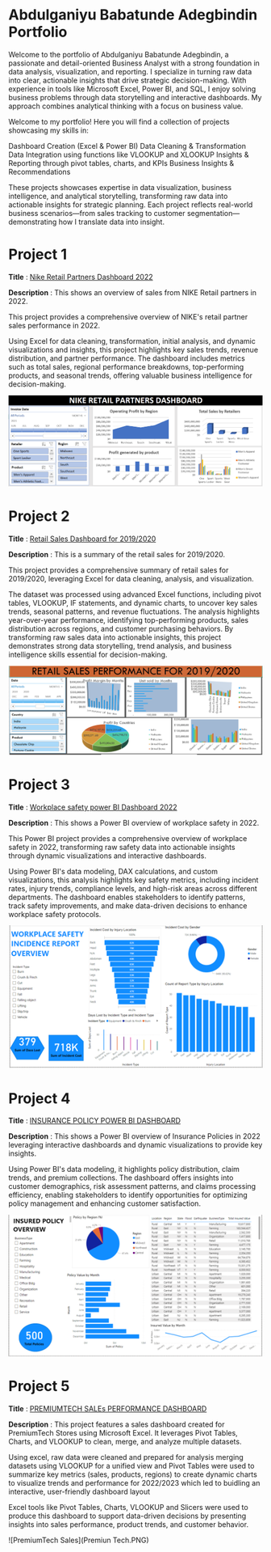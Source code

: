 
# Abdulganiyu Babatunde Adegbindin Portfolio 

Welcome to the portfolio of Abdulganiyu Babatunde Adegbindin, a passionate and detail-oriented Business Analyst with a strong foundation in data analysis, visualization, and reporting. I specialize in turning raw data into clear, actionable insights that drive strategic decision-making. With experience in tools like Microsoft Excel, Power BI, and SQL, I enjoy solving business problems through data storytelling and interactive dashboards. My approach combines analytical thinking with a focus on business value.

Welcome to my portfolio! 
Here you will find a collection of projects showcasing my skills in:

Dashboard Creation (Excel & Power BI)
Data Cleaning & Transformation
Data Integration using functions like VLOOKUP and XLOOKUP
Insights & Reporting through pivot tables, charts, and KPIs
Business Insights & Recommendations

These projects showcases expertise in data visualization, business intelligence, and analytical storytelling, transforming raw data into actionable insights for strategic planning.
Each project reflects real-world business scenarios—from sales tracking to customer segmentation—demonstrating how I translate data into insight.


# Project 1

**Title** : [Nike Retail Partners Dashboard 2022](https://github.com/AdeBabs1/dataanalytics)

**Description** : This shows an overview of sales from NIKE Retail partners in 2022.

This project provides a comprehensive overview of NIKE's retail partner sales performance in 2022. 

Using Excel for data cleaning, transformation, initial analysis, and dynamic visualizations and insights, this project highlights key sales trends, revenue distribution, and partner performance. 
The dashboard includes metrics such as total sales, regional performance breakdowns, top-performing products, and seasonal trends, offering valuable business intelligence for decision-making.

![NIKEDASHBOARD](NIKEDASHBOARD.PNG)

# Project 2

**Title** : [Retail Sales Dashboard for 2019/2020](https://github.com/AdeBabs1/dataanalytics)

**Description** : This is a summary of the retail sales for 2019/2020. 

This project provides a comprehensive summary of retail sales for 2019/2020, leveraging Excel for data cleaning, analysis, and visualization. 

The dataset was processed using advanced Excel functions, including pivot tables, VLOOKUP, IF statements, and dynamic charts, to uncover key sales trends, seasonal patterns, and revenue fluctuations. The analysis highlights year-over-year performance, identifying top-performing products, sales distribution across regions, and customer purchasing behaviors. 
By transforming raw sales data into actionable insights, this project demonstrates strong data storytelling, trend analysis, and business intelligence skills essential for decision-making.

![RETAILSALESDASHBOARD](RETAILSALESDASHBOARD.PNG)

# Project 3

**Title** : [Workplace safety power BI Dashboard 2022](https://github.com/AdeBabs1/dataanalytics)

**Description** : This shows a Power BI overview of workplace safety in 2022. 

This Power BI project provides a comprehensive overview of workplace safety in 2022, transforming raw safety data into actionable insights through dynamic visualizations and interactive dashboards. 

Using Power BI's data modeling, DAX calculations, and custom visualizations, this analysis highlights key safety metrics, including incident rates, injury trends, compliance levels, and high-risk areas across different departments. The dashboard enables stakeholders to identify patterns, track safety improvements, and make data-driven decisions to enhance workplace safety protocols.

![WORKPLACEPOWERBIDASHBOARD](WORKPLACEPOWERBIDASHBOARD.PNG)

# Project 4

**Title** : [INSURANCE POLICY POWER BI DASHBOARD](https://github.com/AdeBabs1/dataanalytics)

**Description** : This shows a Power BI overview of Insurance Policies in 2022 leveraging interactive dashboards and dynamic visualizations to provide key insights.

Using Power BI's data modeling, it highlights policy distribution, claim trends, and premium collections. The dashboard offers insights into customer demographics, risk assessment patterns, and claims processing efficiency, enabling stakeholders to identify opportunities for optimizing policy management and enhancing customer satisfaction.

![INSURANCEPOWERBI](INSURANCEPOWERBI.PNG)

# Project 5

**Title** : [PREMIUMTECH SALEs PERFORMANCE DASHBOARD](https://github.com/AdeBabs1/dataanalytics)

**Description** : This project features a sales dashboard created for PremiumTech Stores using Microsoft Excel. It leverages Pivot Tables, Charts, and VLOOKUP to clean, merge, and analyze multiple datasets.

Using excel, raw data were cleaned and prepared for analysis
merging datasets using VLOOKUP for a unified view
and Pivot Tables were used to summarize key metrics (sales, products, regions)
to create dynamic charts to visualize trends and performance for 2022/2023
which led to buidling an interactive, user-friendly dashboard layout

Excel tools like Pivot Tables, Charts, VLOOKUP and Slicers were used to produce
this dashboard to support data-driven decisions by presenting insights into sales performance, product trends, and customer behavior.

![PremiumTech Sales](Premiun Tech.PNG)















